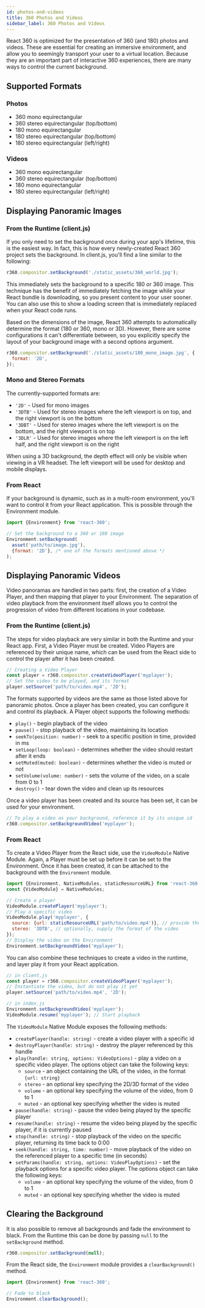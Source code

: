 ```yaml
---
id: photos-and-videos
title: 360 Photos and Videos
sidebar_label: 360 Photos and Videos
---
```


React 360 is optimized for the presentation of 360 (and 180) photos and videos. These are essential for creating an immersive environment, and allow you to seemingly transport your user to a virtual location. Because they are an important part of interactive 360 experiences, there are many ways to control the current background.

## Supported Formats

### Photos

 - 360 mono equirectangular
 - 360 stereo equirectangular (top/bottom)
 - 180 mono equirectangular
 - 180 stereo equirectangular (top/bottom)
 - 180 stereo equirectangular (left/right)

### Videos

 - 360 mono equirectangular
 - 360 stereo equirectangular (top/bottom)
 - 180 mono equirectangular
 - 180 stereo equirectangular (left/right)

## Displaying Panoramic Images

### From the Runtime (client.js)

If you only need to set the background once during your app's lifetime, this is the easiest way. In fact, this is how every newly-created React 360 project sets the background. In client.js, you'll find a line similar to the following:

```js
r360.compositor.setBackground('./static_assets/360_world.jpg');
```

This immediately sets the background to a specific 180 or 360 image. This technique has the benefit of immediately fetching the image while your React bundle is downloading, so you present content to your user sooner. You can also use this to show a loading screen that is immediately replaced when your React code runs.

Based on the dimensions of the image, React 360 attempts to automatically determine the format (180 or 360, mono or 3D). However, there are some configurations it can't differentiate between, so you explicitly specify the layout of your background image with a second options argument.

```js
r360.compositor.setBackground('./static_assets/180_mono_image.jpg', {
  format: '2D',
});
```

### Mono and Stereo Formats

The currently-supported formats are:

 - `'2D'` - Used for mono images
 - `'3DTB'` - Used for stereo images where the left viewport is on top, and the right viewport is on the bottom
 - `'3DBT'` - Used for stereo images where the left viewport is on the bottom, and the right viewport is on top
 - `'3DLR'` - Used for stereo images where the left viewport is on the left half, and the right viewport is on the right

When using a 3D background, the depth effect will only be visible when viewing in a VR headset. The left viewport will be used for desktop and mobile displays.

### From React

If your background is dynamic, such as in a multi-room environment, you'll want to control it from your React application. This is possible through the Environment module.

```js
import {Environment} from 'react-360';

// Set the background to a 360 or 180 image
Environment.setBackground(
  asset('path/to/image.jpg'),
  {format: '2D'}, /* one of the formats mentioned above */
);
```

## Displaying Panoramic Videos

Video panoramas are handled in two parts: first, the creation of a Video Player, and then mapping that player to your Environment. The separation of video playback from the environment itself allows you to control the progression of video from different locations in your codebase.

### From the Runtime (client.js)

The steps for video playback are very similar in both the Runtime and your React app. First, a Video Player must be created. Video Players are referenced by their unique name, which can be used from the React side to control the player after it has been created.

```js
// Creating a Video Player
const player = r360.compositor.createVideoPlayer('myplayer');
// Set the video to be played, and its format
player.setSource('path/to/video.mp4', '2D');
```

The formats supported by videos are the same as those listed above for panoramic photos. Once a player has been created, you can configure it and control its playback. A Player object supports the following methods:

 - `play()` - begin playback of the video
 - `pause()` - stop playback of the video, maintaining its location
 - `seekTo(position: number)` - seek to a specific position in time, provided in ms
 - `setLoop(loop: boolean)` - determines whether the video should restart after it ends
 - `setMuted(muted: boolean)` - determines whether the video is muted or not
 - `setVolume(volume: number)` - sets the volume of the video, on a scale from 0 to 1
 - `destroy()` - tear down the video and clean up its resources

Once a video player has been created and its source has been set, it can be used for your environment.

```js
// To play a video as your background, reference it by its unique id
r360.compositor.setBackgroundVideo('myplayer');
```

### From React

To create a Video Player from the React side, use the `VideoModule` Native Module. Again, a Player must be set up before it can be set to the Environment. Once it has been created, it can be attached to the background with the `Environment` module.

```js
import {Environment, NativeModules, staticResourceURL} from 'react-360';
const {VideoModule} = NativeModules;

// Create a player
VideoModule.createPlayer('myplayer');
// Play a specific video
VideoModule.play('myplayer', {
  source: {url: staticResourceURL('path/to/video.mp4')}, // provide the path to the video
  stereo: '3DTB', // optionally, supply the format of the video
});
// Display the video on the Environment
Environment.setBackgroundVideo('myplayer');
```

You can also combine these techniques to create a video in the runtime, and layer play it from your React application.

```js
// in client.js
const player = r360.compositor.createVideoPlayer('myplayer');
// Instantiate the video, but do not play it yet
player.setSource('path/to/video.mp4', '2D');
```

```js
// in index.js
Environment.setBackgroundVideo('myplayer');
VideoModule.resume('myplayer'); // Start playback
```

The `VideoModule` Native Module exposes the following methods:

 - `createPlayer(handle: string)` - create a video player with a specific id
 - `destroyPlayer(handle: string)` - destroy the player referenced by this handle
 - `play(handle: string, options: VideoOptions)` - play a video on a specific video player. The options object can take the following keys:
   - `source` - an object containing the URL of the video, in the format `{url: string}`
   - `stereo` - an optional key specifying the 2D/3D format of the video
   - `volume` - an optional key specifying the volume of the video, from 0 to 1
   - `muted` - an optional key specifying whether the video is muted
 - `pause(handle: string)` - pause the video being played by the specific player
 - `resume(handle: string)` - resume the video being played by the specific player, if it is currently paused
 - `stop(handle: string)` - stop playback of the video on the specific player, returning its time back to 0:00
 - `seek(handle: string, time: number)` - move playback of the video on the referenced player to a specific time (in seconds)
 - `setParams(handle: string, options: VideoPlayOptions)` - set the playback options for a specific video player. The options object can take the following keys:
   - `volume` - an optional key specifying the volume of the video, from 0 to 1
   - `muted` - an optional key specifying whether the video is muted

## Clearing the Background

It is also possible to remove all backgrounds and fade the environment to black. From the Runtime this can be done by passing `null` to the `setBackground` method.

```js
r360.compositor.setBackground(null);
```

From the React side, the `Environment` module provides a `clearBackground()` method.

```js
import {Environment} from 'react-360';

// Fade to black
Environment.clearBackground();
```
